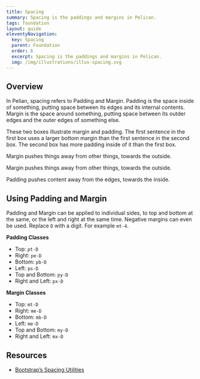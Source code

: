 ```yaml
---
title: Spacing
summary: Spacing is the paddings and margins in Pelican.
tags: foundation
layout: guide
eleventyNavigation:
  key: Spacing
  parent: Foundation
  order: 6
  excerpt: Spacing is the paddings and margins in Pelican.
  img: /img/illustrations/illus-spacing.svg
---
```


## Overview

In Pelian, spacing refers to Padding and Margin. Padding is the space inside of something, putting space between its edges and its internal contents. Margin is the space around something, putting space between its outder edges and the outer edges of something else. 

These two boxes illustrate margin and padding. The first sentence in the first box uses a larger bottom margin than the first sentence in the second box. The second box has more padding inside of it than the first box.

<div class="row mb-12">
  <div class="col-md-6 mb-6 mb-lg-0">
    <div class="p-8 bg-ui text-white rounded-lg">
      <p class="mb-16">Margin pushes things away from other things, towards the outside.</p>
      <p class="mb-0">Margin pushes things away from other things, towards the outside.</p>
    </div>
  </div>
  <div class="col-md-6">
    <div class="p-16 bg-ui text-white rounded-lg">
      <p class="mb-0">Padding pushes content away from the edges, towards the inside.</p>
    </div>
  </div>
</div>

## Using Padding and Margin

Padding and Margin can be applied to individual sides, to top and bottom at the same, or the left and right at the same time. Negative margins can even be used. Replace `D` with a digit. For example `mt-4`.

**Padding Classes**

- Top: `pt-D`
- Right: `pe-D` 
- Bottom: `pb-D`
- Left: `ps-D` 
- Top and Bottom: `py-D`
- Right and Left: `px-D`

**Margin Classes**

- Top: `mt-D`
- Right: `me-D`
- Bottom: `mb-D`
- Left: `me-D`
- Top and Bottom: `my-D`
- Right and Left: `mx-D`

## Resources

* <a href="https://getbootstrap.com/docs/5.1/utilities/spacing/" target="_blank">Bootstrap’s Spacing Utilities</a>
